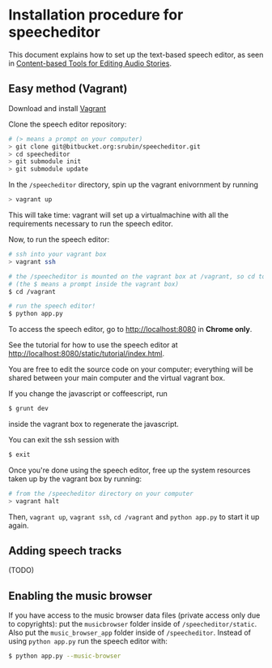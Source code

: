 # Installation procedure for speecheditor

This document explains how to set up the text-based speech editor, as seen in [Content-based Tools for Editing Audio Stories](http://vis.berkeley.edu/papers/audiostories).

## Easy method (Vagrant)

Download and install [Vagrant](https://www.vagrantup.com/downloads.html)

Clone the speech editor repository:

```bash
# (> means a prompt on your computer)
> git clone git@bitbucket.org:srubin/speecheditor.git
> cd speecheditor
> git submodule init
> git submodule update
```

In the `/speecheditor` directory, spin up the vagrant enivornment by running

```bash
> vagrant up
```

This will take time: vagrant will set up a virtualmachine with all the requirements necessary to run the speech editor.

Now, to run the speech editor:

```bash
# ssh into your vagrant box
> vagrant ssh

# the /speecheditor is mounted on the vagrant box at /vagrant, so cd to there
# (the $ means a prompt inside the vagrant box)
$ cd /vagrant

# run the speech editor!
$ python app.py
```

To access the speech editor, go to [http://localhost:8080](http://localhost:8080) in **Chrome only**.

See the tutorial for how to use the speech editor at [http://localhost:8080/static/tutorial/index.html](http://localhost:8080/static/tutorial/index.html).

You are free to edit the source code on your computer; everything will
be shared between your main computer and the virtual vagrant box.

If you change the javascript or coffeescript, run

```bash
$ grunt dev
```
inside the vagrant box to regenerate the javascript.

You can exit the ssh session with

```bash
$ exit
```

Once you're done using the speech editor, free up the system resources taken up by the vagrant box by running:

```bash
# from the /speecheditor directory on your computer
> vagrant halt
```

Then, `vagrant up`, `vagrant ssh`, `cd /vagrant` and `python app.py` to start it up again.

## Adding speech tracks

(TODO)

## Enabling the music browser

If you have access to the music browser data files (private access only due to copyrights): put the `musicbrowser` folder inside of `/speecheditor/static`. Also put the `music_browser_app` folder inside of `/speecheditor`. Instead of using `python app.py` run the speech editor with:

```bash
$ python app.py --music-browser
```